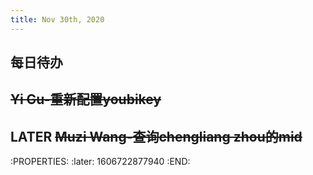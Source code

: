 ```yaml
---
title: Nov 30th, 2020
---
```


## **每日待办**
## ~~Yi Gu-重新配置youbikey~~
## LATER ~~Muzi Wang-查询chengliang zhou的mid~~
:PROPERTIES:
:later: 1606722877940
:END:
